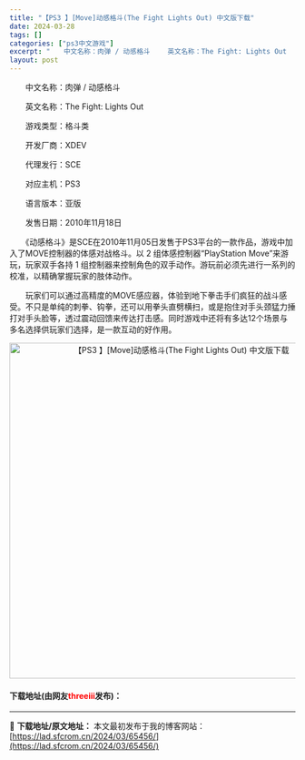 ```yaml
---
title: "【PS3 】[Move]动感格斗(The Fight Lights Out) 中文版下载"
date: 2024-03-28
tags: []
categories: ["ps3中文游戏"]
excerpt: "　　中文名称：肉弹 / 动感格斗 　　英文名称：The Fight: Lights Out 　　游戏类型：格斗类 　　开发厂商：XDEV 　　代理发行：SCE 　　对应主机：PS3 　　语言版本：亚版 　　发售日期：2010年11月18日 　　《动感格斗》是SCE在2010年11月05日发售于PS3&hellip;"
layout: post
---
```


 <p>　　中文名称：肉弹 / 动感格斗</p> <p>　　英文名称：The Fight: Lights Out</p> <p>　　游戏类型：格斗类</p> <p>　　开发厂商：XDEV</p> <p>　　代理发行：SCE</p> <p>　　对应主机：PS3</p> <p>　　语言版本：亚版</p> <p>　　发售日期：2010年11月18日</p> <p>　　《动感格斗》是SCE在2010年11月05日发售于PS3平台的一款作品，游戏中加入了MOVE控制器的体感对战格斗。以 2 组体感控制器&ldquo;PlayStation Move&rdquo;来游玩，玩家双手各持 1 组控制器来控制角色的双手动作。游玩前必须先进行一系列的校准，以精确掌握玩家的肢体动作。</p> <p>　　玩家们可以通过高精度的MOVE感应器，体验到地下拳击手们疯狂的战斗感受。不只是单纯的刺拳、钩拳，还可以用拳头直劈横扫，或是抱住对手头颈猛力捶打对手头脸等，透过震动回馈来传达打击感。同时游戏中还将有多达12个场景与多名选择供玩家们选择，是一款互动的好作用。</p> <p align="center"><img align="" border="0" src="https://lad.sfcrom.cn/wp-content/uploads/2024/03/20240328_66050e8b6c462.jpg" width="590" alt="【PS3 】[Move]动感格斗(The Fight Lights Out) 中文版下载" /></p> <p><h4>下载地址(由网友<font color="red">threeiii</font>发布)：</h4></p> 

---
📖 **下载地址/原文地址：** 本文最初发布于我的博客网站：[https://lad.sfcrom.cn/2024/03/65456/](https://lad.sfcrom.cn/2024/03/65456/)
